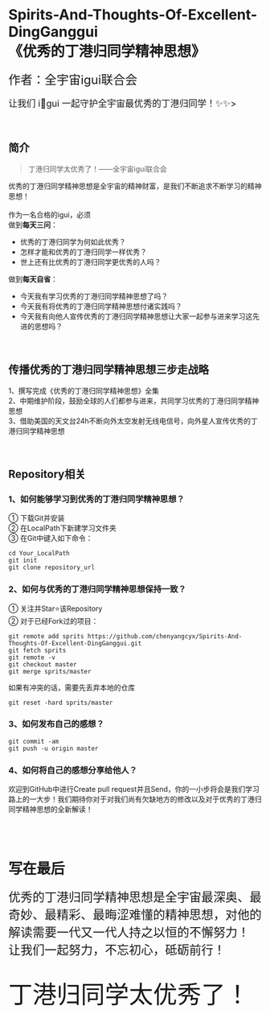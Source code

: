# Spirits-And-Thoughts-Of-Excellent-DingGanggui<br>《优秀的丁港归同学精神思想》
<font size=5>作者：全宇宙igui联合会</font><br><br>
<font size=4>让我们 i:sparkling_heart:gui 一起守护全宇宙最优秀的丁港归同学！:sparkles::sparkles:></font><br>

<br>

## 简介
> 丁港归同学太优秀了！——全宇宙igui联合会

优秀的丁港归同学精神思想是全宇宙的精神财富，是我们不断追求不断学习的精神思想！<br><br>
作为一名合格的igui，必须<br>
做到**每天三问**：<br>
- 优秀的丁港归同学为何如此优秀？<br>
- 怎样才能和优秀的丁港归同学一样优秀？<br>
- 世上还有比优秀的丁港归同学更优秀的人吗？<br>

做到**每天自省**：<br>
- 今天我有学习优秀的丁港归同学精神思想了吗？<br>
- 今天我有将优秀的丁港归同学精神思想付诸实践吗？<br>
- 今天我有向他人宣传优秀的丁港归同学精神思想让大家一起参与进来学习这先进的思想吗？<br>

<br>

## 传播优秀的丁港归同学精神思想三步走战略
1、撰写完成《优秀的丁港归同学精神思想》全集<br>
2、中期维护阶段，鼓励全球的人们都参与进来，共同学习优秀的丁港归同学精神思想<br>
3、借助美国的天文台24h不断向外太空发射无线电信号，向外星人宣传优秀的丁港归同学精神思想<br>

<br>

## Repository相关
### 1、如何能够学习到优秀的丁港归同学精神思想？
① 下载Git并安装<br>
② 在LocalPath下新建学习文件夹<br>
③ 在Git中键入如下命令：
```
cd Your_LocalPath
git init
git clone repository_url
```
### 2、如何与优秀的丁港归同学精神思想保持一致？
① 关注并Star:star:该Repository<br>
② 对于已经Fork过的项目：
```
git remote add sprits https://github.com/chenyangcyx/Spirits-And-Thoughts-Of-Excellent-DingGanggui.git
git fetch sprits
git remote -v
git checkout master
git merge sprits/master
```
如果有冲突的话，需要先丢弃本地的仓库
```
git reset -hard sprits/master
```
### 3、如何发布自己的感想？
```
git commit -am
git push -u origin master
```
### 4、如何将自己的感想分享给他人？
欢迎到GitHub中进行Create pull request并且Send，你的一小步将会是我们学习路上的一大步！我们期待你对于对我们尚有欠缺地方的修改以及对于优秀的丁港归同学精神思想的全新解读！

<br><br>

# 写在最后
<font size=5>优秀的丁港归同学精神思想是全宇宙最深奥、最奇妙、最精彩、最晦涩难懂的精神思想，对他的解读需要一代又一代人持之以恒的不懈努力！<br>让我们一起努力，不忘初心，砥砺前行！</font><br><br><br>
<font size=7>丁港归同学太优秀了！</font>
